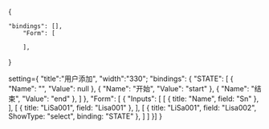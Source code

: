 {
    
    "bindings": [],
        "Form": [

        ],
}

setting={
    "title":"用户添加",
    "width":"330";
    "bindings": {
        "STATE": [
          { "Name": "", "Value": null },
          { "Name": "开始", "Value": "start" },
          { "Name": "结束", "Value": "end" },
        ]
      },
      "Form": [
        {
        "Inputs": [
          [
            { title: "Name", field: "Sn" },
          ],
          [
            { title: "LiSa001", field: "Lisa001" },
          ],
          [
            { title: "LiSa001", field: "Lisa002", ShowType: "select", binding: "STATE" },
          ]
        ]
      }]
    }